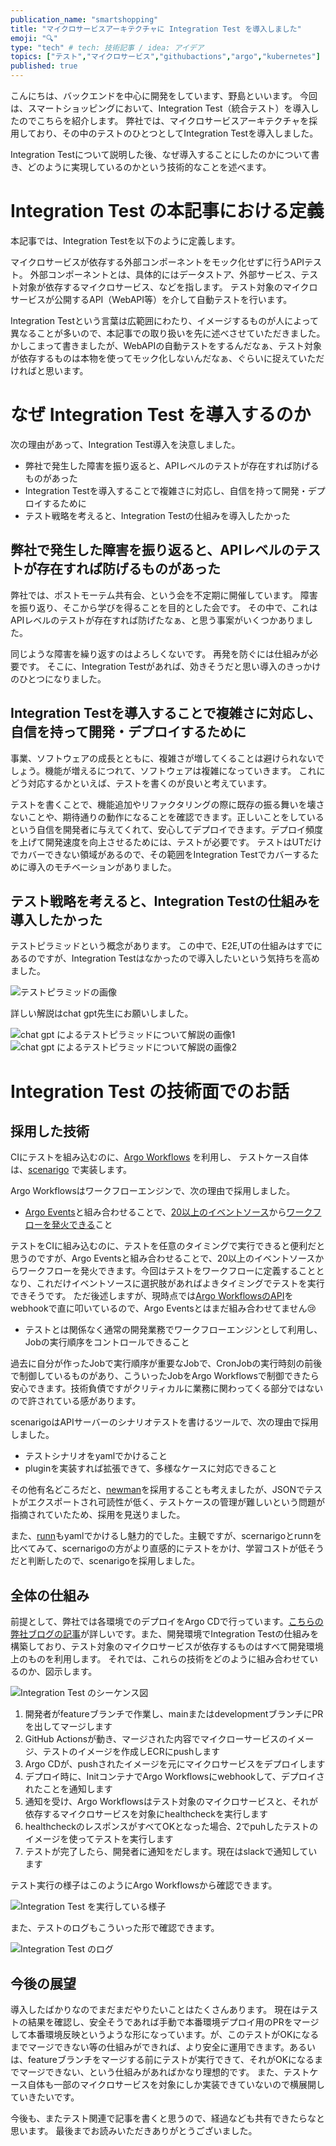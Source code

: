 ```yaml
---
publication_name: "smartshopping"
title: "マイクロサービスアーキテクチャに Integration Test を導入しました"
emoji: "🔍"
type: "tech" # tech: 技術記事 / idea: アイデア
topics: ["テスト","マイクロサービス","githubactions","argo","kubernetes"]
published: true
---
```


こんにちは、バックエンドを中心に開発をしています、野島といいます。
今回は、スマートショッピングにおいて、Integration Test（統合テスト）を導入したのでこちらを紹介します。
弊社では、マイクロサービスアーキテクチャを採用しており、その中のテストのひとつとしてIntegration Testを導入しました。

Integration Testについて説明した後、なぜ導入することにしたのかについて書き、どのように実現しているのかという技術的なことを述べます。

# Integration Test の本記事における定義

本記事では、Integration Testを以下のように定義します。

マイクロサービスが依存する外部コンポーネントをモック化せずに行うAPIテスト。
外部コンポーネントとは、具体的にはデータストア、外部サービス、テスト対象が依存するマイクロサービス、などを指します。
テスト対象のマイクロサービスが公開するAPI（WebAPI等）を介して自動テストを行います。

Integration Testという言葉は広範囲にわたり、イメージするものが人によって異なることが多いので、本記事での取り扱いを先に述べさせていただきました。
かしこまって書きましたが、WebAPIの自動テストをするんだなぁ、テスト対象が依存するものは本物を使ってモック化しないんだなぁ、ぐらいに捉えていただければと思います。

# なぜ Integration Test を導入するのか

次の理由があって、Integration Test導入を決意しました。

- 弊社で発生した障害を振り返ると、APIレベルのテストが存在すれば防げるものがあった
- Integration Testを導入することで複雑さに対応し、自信を持って開発・デプロイするために
- テスト戦略を考えると、Integration Testの仕組みを導入したかった

## 弊社で発生した障害を振り返ると、APIレベルのテストが存在すれば防げるものがあった

弊社では、ポストモーテム共有会、という会を不定期に開催しています。
障害を振り返り、そこから学びを得ることを目的とした会です。
その中で、これはAPIレベルのテストが存在すれば防げたなぁ、と思う事案がいくつかありました。

同じような障害を繰り返すのはよろしくないです。
再発を防ぐには仕組みが必要です。
そこに、Integration Testがあれば、効きそうだと思い導入のきっかけのひとつになりました。

## Integration Testを導入することで複雑さに対応し、自信を持って開発・デプロイするために

事業、ソフトウェアの成長とともに、複雑さが増してくることは避けられないでしょう。機能が増えるにつれて、ソフトウェアは複雑になっていきます。
これにどう対応するかといえば、テストを書くのが良いと考えています。

テストを書くことで、機能追加やリファクタリングの際に既存の振る舞いを壊さないことや、期待通りの動作になることを確認できます。正しいことをしているという自信を開発者に与えてくれて、安心してデプロイできます。デプロイ頻度を上げて開発速度を向上させるためには、テストが必要です。
テストはUTだけでカバーできない領域があるので、その範囲をIntegration Testでカバーするために導入のモチベーションがありました。

## テスト戦略を考えると、Integration Testの仕組みを導入したかった

テストピラミッドという概念があります。
この中で、E2E,UTの仕組みはすでにあるのですが、Integration Testはなかったので導入したいという気持ちを高めました。

![テストピラミッドの画像](/images/test_pyramid.png)

詳しい解説はchat gpt先生にお願いしました。

![chat gpt によるテストピラミッドについて解説の画像1](/images/chat-gpt-test-pyramid-1.png)
![chat gpt によるテストピラミッドについて解説の画像2](/images/chat-gpt-test-pyramid-2.png)

# Integration Test の技術面でのお話

## 採用した技術

CIにテストを組み込むのに、[Argo Workflows](https://github.com/argoproj/argo-workflows) を利用し、
テストケース自体は、[scenarigo](https://github.com/zoncoen/scenarigo) で実装します。

Argo Workflowsはワークフローエンジンで、次の理由で採用しました。

- [Argo Events](https://argoproj.github.io/argo-events/)と組み合わせることで、[20以上のイベントソース](https://argoproj.github.io/argo-events/concepts/event_source/)から[ワークフローを発火できる](https://argoproj.github.io/argo-events/sensors/triggers/argo-workflow/)こと

テストをCIに組み込むのに、テストを任意のタイミングで実行できると便利だと思うのですが、Argo Eventsと組み合わせることで、20以上のイベントソースからワークフローを発火できます。今回はテストをワークフローに定義することとなり、これだけイベントソースに選択肢があればよきタイミングでテストを実行できそうです。
ただ後述しますが、現時点では[Argo WorkflowsのAPI](https://argoproj.github.io/argo-workflows/events/)をwebhookで直に叩いているので、Argo Eventsとはまだ組み合わせてません😢

- テストとは関係なく通常の開発業務でワークフローエンジンとして利用し、Jobの実行順序をコントロールできること

過去に自分が作ったJobで実行順序が重要なJobで、CronJobの実行時刻の前後で制御しているものがあり、こういったJobをArgo Workflowsで制御できたら安心できます。技術負債ですがクリティカルに業務に関わってくる部分ではないので許されている感があります。

scenarigoはAPIサーバーのシナリオテストを書けるツールで、次の理由で採用しました。

- テストシナリオをyamlでかけること
- pluginを実装すれば拡張できて、多様なケースに対応できること

その他有名どころだと、[newman](https://github.com/postmanlabs/newman)を採用することも考えましたが、JSONでテストがエクスポートされ可読性が低く、テストケースの管理が難しいという問題が指摘されていたため、採用を見送りました。

また、[runn](https://github.com/k1LoW/runn)もyamlでかけるし魅力的でした。主観ですが、scernarigoとrunnを比べてみて、scernarigoの方がより直感的にテストをかけ、学習コストが低そうだと判断したので、scenarigoを採用しました。

## 全体の仕組み

前提として、弊社では各環境でのデプロイをArgo CDで行っています。[こちらの弊社ブログの記事](https://tech.smartshopping.co.jp/smartmat_k8s_infrastructure)が詳しいです。また、開発環境でIntegration Testの仕組みを構築しており、テスト対象のマイクロサービスが依存するものはすべて開発環境上のものを利用します。
それでは、これらの技術をどのように組み合わせているのか、図示します。

![Integration Test のシーケンス図](/images/integration-test-sequece-diagram.png)

1. 開発者がfeatureブランチで作業し、mainまたはdevelopmentブランチにPRを出してマージします
1. GitHub Actionsが動き、マージされた内容でマイクローサービスのイメージ、テストのイメージを作成しECRにpushします
1. Argo CDが、pushされたイメージを元にマイクロサービスをデプロイします
1. デプロイ時に、InitコンテナでArgo Workflowsにwebhookして、デプロイされたことを通知します
1. 通知を受け、Argo Workflowsはテスト対象のマイクロサービスと、それが依存するマイクロサービスを対象にhealthcheckを実行します
1. healthcheckのレスポンスがすべてOKとなった場合、2でpuhしたテストのイメージを使ってテストを実行します
1. テストが完了したら、開発者に通知をだします。現在はslackで通知しています

テスト実行の様子はこのようにArgo Workflowsから確認できます。

![Integration Test を実行している様子](/images/integration-test-workflow.png)

また、テストのログもこういった形で確認できます。

![Integration Test のログ](/images/integration-test-logs.png)

## 今後の展望

導入したばかりなのでまだまだやりたいことはたくさんあります。
現在はテストの結果を確認し、安全そうであれば手動で本番環境デプロイ用のPRをマージして本番環境反映というような形になっています。が、このテストがOKになるまでマージできない等の仕組みができれば、より安全に運用できます。あるいは、featureブランチをマージする前にテストが実行できて、それがOKになるまでマージできない、という仕組みがあればかなり理想的です。
また、テストケース自体も一部のマイクロサービスを対象にしか実装できていないので横展開していきたいです。

今後も、またテスト関連で記事を書くと思うので、経過なども共有できたらなと思います。
最後までお読みいただきありがとうございました。　